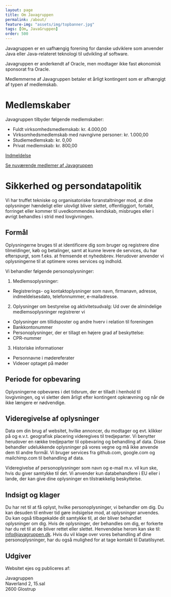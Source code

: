 ```yaml
---
layout: page
title: Om Javagruppen
permalink: /about/
feature-img: "assets/img/topbanner.jpg"
tags: [Om, JavaGruppen]
order: 500
---
```

Javagruppen er en uafhængig forening for danske udviklere som anvender Java eller Java-relateret teknologi til udvikling af software.

Javagruppen er anderkendt af Oracle, men modtager ikke fast økonomisk sponsorat fra Oracle.

Medlemmerne af Javagruppen betaler et årligt kontingent som er afhængigt af typen af medlemskab.

# Medlemskaber
Javagruppen tilbyder følgende medlemskaber:

- Fuldt virksomhedsmedlemskab: kr. 4.000,00
- Virksomhedsmedlemskab med navngivne personer: kr. 1.000,00
- Studiemedlemskab: kr. 0,00
- Privat medlemskab: kr. 800,00


[Indmeldelse](/sign-up)

[Se nuværende  medlemer af Javagruppen](/about/members)

# Sikkerhed og persondatapolitik
Vi har truffet tekniske og organisatoriske foranstaltninger mod, at dine oplysninger hændeligt eller ulovligt bliver slettet, offentliggjort, fortabt, forringet eller kommer til uvedkommendes kendskab, misbruges eller i øvrigt behandles i strid med lovgivningen.

## Formål
Oplysningerne bruges til at identificere dig som bruger og registrere dine tilmeldinger, køb og betalinger, samt at kunne levere de services, du har efterspurgt, som f.eks. at fremsende et nyhedsbrev. Herudover anvender vi oplysningerne til at optimere vores services og indhold.

Vi behandler følgende personoplysninger:  
1) Medlemsoplysninger: 
  * Registrerings- og kontaktoplysninger som navn, firmanavn, adresse, indmeldelsesdato, telefonnummer, e-mailadresse.
 
2) Oplysninger om bestyrelse og aktivitetsudvalg: 
  Ud over de almindelige medlemsoplysninger registrerer vi 
  * Oplysninger om tillidsposter  og andre hverv i relation til foreningen 
  * Bankkontonummer  
  * Personoplysninger, der er tillagt en højere grad af beskyttelse:   
  * CPR-nummer

3) Historiske informationer 
  * Personnavne i mødereferater
  * Videoer optaget på møder
  
## Periode for opbevaring
Oplysningerne opbevares i det tidsrum, der er tilladt i henhold til lovgivningen, og vi sletter dem årligt efter kontingent opkrævning og når de ikke længere er nødvendige. 

## Videregivelse af oplysninger
Data om din brug af websitet, hvilke annoncer, du modtager og evt. klikker på og e.v.t. geografisk placering videregives til tredjeparter. Vi benytter herudover en række tredjeparter til opbevaring og behandling af data. Disse behandler udelukkende oplysninger på vores vegne og må ikke anvende dem til andre formål. Vi bruger services fra github.com, google.com og mailchimp.com til behandling af data.

Videregivelse af personoplysninger som navn og e-mail m.v. vil kun ske, hvis du giver samtykke til det. Vi anvender kun databehandlere i EU eller i lande, der kan give dine oplysninger en tilstrækkelig beskyttelse.

## Indsigt og klager
Du har ret til at få oplyst, hvilke personoplysninger, vi behandler om dig. Du kan desuden til enhver tid gøre indsigelse mod, at oplysninger anvendes. Du kan også tilbagekalde dit samtykke til, at der bliver behandlet oplysninger om dig. Hvis de oplysninger, der behandles om dig, er forkerte har du ret til at de bliver rettet eller slettet. Henvendelse herom kan ske til: info@javagruppen.dk. Hvis du vil klage over vores behandling af dine personoplysninger, har du også mulighed for at tage kontakt til Datatilsynet.

## Udgiver
Websitet ejes og publiceres af:

Javagruppen  
Naverland 2, 15.sal  
2600 Glostrup  
